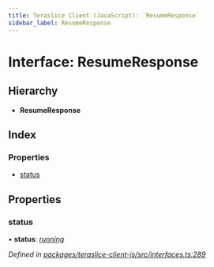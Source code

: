 ```yaml
---
title: Teraslice Client (JavaScript): `ResumeResponse`
sidebar_label: ResumeResponse
---
```


# Interface: ResumeResponse

## Hierarchy

* **ResumeResponse**

## Index

### Properties

* [status](resumeresponse.md#status)

## Properties

###  status

• **status**: *[running](../enums/executionstatus.md#running)*

*Defined in [packages/teraslice-client-js/src/interfaces.ts:289](https://github.com/terascope/teraslice/blob/b843209f9/packages/teraslice-client-js/src/interfaces.ts#L289)*
